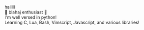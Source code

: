 haiiiii  
🦈 blahaj enthusiast 🦈  
I'm well versed in python!  
Learning C, Lua, Bash, Vimscript, Javascript, and various libraries!  


<!---
unixsockshark/unixsockshark is a ✨ special ✨ repository because its `README.md` (this file) appears on your GitHub profile.
You can click the Preview link to take a look at your changes.
--->
